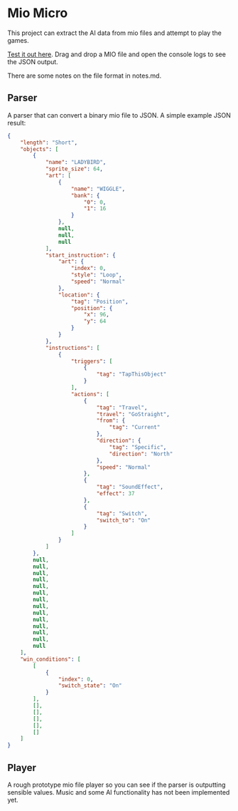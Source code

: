 # Mio Micro

This project can extract the AI data from mio files and attempt to play the games.

[Test it out here](https://yeahross.itch.io/mio-micro). Drag and drop a MIO file and open the console logs to see the JSON output.

There are some notes on the file format in notes.md.

## Parser

A parser that can convert a binary mio file to JSON. A simple example JSON result:

```json
{
    "length": "Short",
    "objects": [
        {
            "name": "LADYBIRD",
            "sprite_size": 64,
            "art": [
                {
                    "name": "WIGGLE",
                    "bank": {
                        "0": 0,
                        "1": 16
                    }
                },
                null,
                null,
                null
            ],
            "start_instruction": {
                "art": {
                    "index": 0,
                    "style": "Loop",
                    "speed": "Normal"
                },
                "location": {
                    "tag": "Position",
                    "position": {
                        "x": 96,
                        "y": 64
                    }
                }
            },
            "instructions": [
                {
                    "triggers": [
                        {
                            "tag": "TapThisObject"
                        }
                    ],
                    "actions": [
                        {
                            "tag": "Travel",
                            "travel": "GoStraight",
                            "from": {
                                "tag": "Current"
                            },
                            "direction": {
                                "tag": "Specific",
                                "direction": "North"
                            },
                            "speed": "Normal"
                        },
                        {
                            "tag": "SoundEffect",
                            "effect": 37
                        },
                        {
                            "tag": "Switch",
                            "switch_to": "On"
                        }
                    ]
                }
            ]
        },
        null,
        null,
        null,
        null,
        null,
        null,
        null,
        null,
        null,
        null,
        null,
        null,
        null,
        null
    ],
    "win_conditions": [
        [
            {
                "index": 0,
                "switch_state": "On"
            }
        ],
        [],
        [],
        [],
        [],
        []
    ]
}
```

## Player

A rough prototype mio file player so you can see if the parser is outputting sensible values.
Music and some AI functionality has not been implemented yet.
